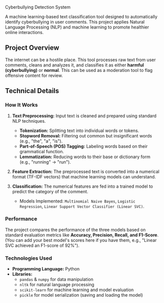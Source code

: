 Cyberbullying Detection System

A machine learning-based text classification tool designed to automatically identify cyberbullying in user comments. This project applies Natural Language Processing (NLP) and machine learning to promote healthier online interactions.

## Project Overview

The internet can be a hostile place. This tool processes raw text from user comments, cleans and analyzes it, and classifies it as either **harmful (cyberbullying)** or **normal**. This can be used as a moderation tool to flag offensive content for review.

## Technical Details

### How It Works
1.  **Text Preprocessing:** Input text is cleaned and prepared using standard NLP techniques.
    - **Tokenization:** Splitting text into individual words or tokens.
    - **Stopword Removal:** Filtering out common but insignificant words (e.g., "the", "a", "is").
    - **Part-of-Speech (POS) Tagging:** Labeling words based on their grammatical function.
    - **Lemmatization:** Reducing words to their base or dictionary form (e.g., "running" -> "run").

2.  **Feature Extraction:** The preprocessed text is converted into a numerical format (TF-IDF vectors) that machine learning models can understand.

3.  **Classification:** The numerical features are fed into a trained model to predict the category of the comment.
    - Models Implemented: `Multinomial Naive Bayes`, `Logistic Regression`, `Linear Support Vector Classifier (Linear SVC)`.

### Performance
The project compares the performance of the three models based on standard evaluation metrics like **Accuracy, Precision, Recall, and F1-Score**. (You can add your best model's scores here if you have them, e.g., "Linear SVC achieved an F1-score of 92%").

### Technologies Used
*   **Programming Language:** Python
*   **Libraries:**
    - `pandas` & `numpy` for data manipulation
    - `nltk` for natural language processing
    - `scikit-learn` for machine learning and model evaluation
    - `pickle` for model serialization (saving and loading the model)
